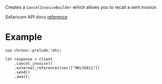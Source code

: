 Creates a `CancelInvoiceBuilder` which allows you to recall a sent invoice.

Safaricom API docs [reference](https://developer.safaricom.co.ke/APIs/BillManager)

# Example
```rust,ignore
use chrono::prelude::Utc;

let response = client
    .cancel_invoice()
    .external_references(vec!["9KLSS011"])
    .send()
    .await;
```
